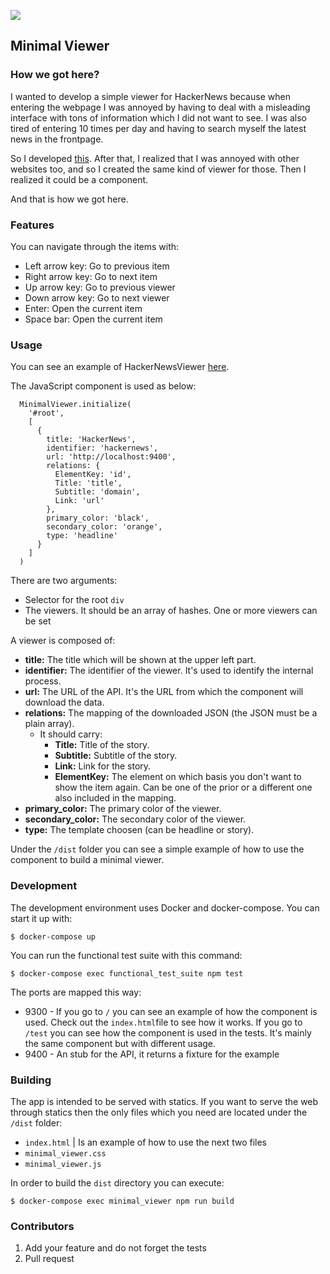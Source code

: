 ![](https://img.shields.io/badge/license-MIT-blue.svg)

## Minimal Viewer

### How we got here?

I wanted to develop a simple viewer for HackerNews because when entering the webpage I was annoyed by having to deal with a misleading interface with tons of information which I did not want to see. I was also tired of entering 10 times per day and having to search myself the latest news in the frontpage.

So I developed [this](http://hacker-news-viewer.miguel.im). After that, I realized that I was annoyed with other websites too, and so I created the same kind of viewer for those. Then I realized it could be a component.

And that is how we got here.

### Features

You can navigate through the items with:

- Left arrow key: Go to previous item
- Right arrow key: Go to next item
- Up arrow key: Go to previous viewer
- Down arrow key: Go to next viewer
- Enter: Open the current item
- Space bar: Open the current item

### Usage

You can see an example of HackerNewsViewer [here](https://github.com/MiguelBel/HackerNewsViewer).

The JavaScript component is used as below:

```
  MinimalViewer.initialize(
    '#root',
    [
      {
        title: 'HackerNews',
        identifier: 'hackernews',
        url: 'http://localhost:9400',
        relations: {
          ElementKey: 'id',
          Title: 'title',
          Subtitle: 'domain',
          Link: 'url'
        },
        primary_color: 'black',
        secondary_color: 'orange',
        type: 'headline'
      }
    ]
  )
```

There are two arguments:

- Selector for the root `div`
- The viewers. It should be an array of hashes. One or more viewers can be set

A viewer is composed of:

- **title:** The title which will be shown at the upper left part.
- **identifier:** The identifier of the viewer. It's used to identify the internal process.
- **url:** The URL of the API. It's the URL from which the component will download the data.
- **relations:** The mapping of the downloaded JSON (the JSON must be a plain array).
  - It should carry:
    - __Title:__ Title of the story.
    - __Subtitle:__ Subtitle of the story.
    - __Link:__ Link for the story.
    - __ElementKey:__ The element on which basis you don't want to show the item again. Can be one of the prior or a different one also included in the mapping.
- **primary_color:** The primary color of the viewer.
- **secondary_color:** The secondary color of the viewer.
- **type:** The template choosen (can be headline or story).

Under the `/dist` folder you can see a simple example of how to use the component to build a minimal viewer.

### Development

The development environment uses Docker and docker-compose. You can start it up with:

```
$ docker-compose up
```

You can run the functional test suite with this command:

```
$ docker-compose exec functional_test_suite npm test
```

The ports are mapped this way:

- 9300 - If you go to `/` you can see an example of how the component is used. Check out the `index.html`file to see how it works. If you go to `/test` you can see how the component is used in the tests. It's mainly the same component but with different usage.
- 9400 - An stub for the API, it returns a fixture for the example

### Building

The app is intended to be served with statics. If you want to serve the web through statics then the only files which you need are located under the `/dist` folder:

- `index.html` | Is an example of how to use the next two files
- `minimal_viewer.css`
- `minimal_viewer.js`

In order to build the `dist` directory you can execute:

```
$ docker-compose exec minimal_viewer npm run build
```

### Contributors

1. Add your feature and do not forget the tests
2. Pull request
